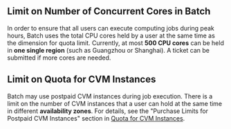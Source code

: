 ## Limit on Number of Concurrent Cores in Batch
In order to ensure that all users can execute computing jobs during peak hours, Batch uses the total CPU cores held by a user at the same time as the dimension for quota limit. Currently, at most **500 CPU cores** can be held in **one single region** (such as Guangzhou or Shanghai). A ticket can be submitted if more cores are needed.

## Limit on Quota for CVM Instances
Batch may use postpaid CVM instances during job execution. There is a limit on the number of CVM instances that a user can hold at the same time in different **availability zones**. For details, see the "Purchase Limits for Postpaid CVM Instances" section in [Quota for CVM Instances](https://intl.cloud.tencent.com/document/product/213/2664).
